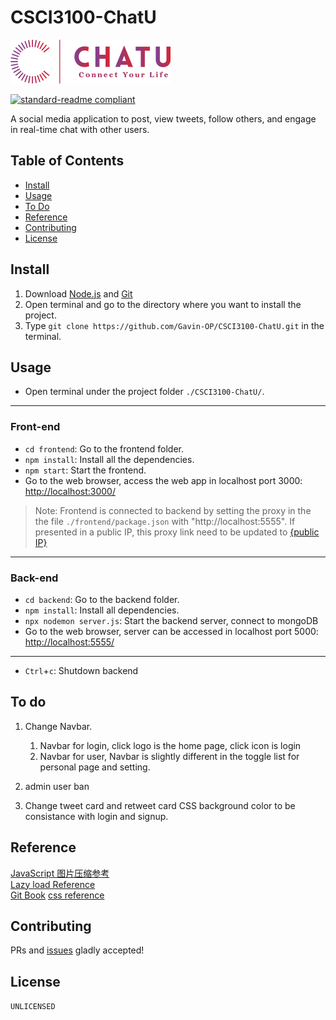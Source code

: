 # CSCI3100-ChatU

<img src="frontend\public\logo_colorful.png" alt="ChatU" style="zoom:25%;" />

[![standard-readme compliant](https://img.shields.io/badge/readme%20style-standard-brightgreen.svg?style=flat-square)](https://github.com/RichardLitt/standard-readme)

A social media application to post, view tweets, follow others, and engage in real-time chat with other users.

## Table of Contents

- [Install](https://github.com/Gavin-OP/CSCI3100-ChatU/blob/main/README.md#install)  
- [Usage](https://github.com/Gavin-OP/CSCI3100-ChatU/blob/main/README.md#usage)
- [To Do](https://github.com/Gavin-OP/CSCI3100-ChatU/blob/main/README.md#to-do)  
- [Reference](https://github.com/Gavin-OP/CSCI3100-ChatU/blob/main/README.md#reference)  
- [Contributing](https://github.com/Gavin-OP/CSCI3100-ChatU/blob/main/README.md#contributing)  
- [License](https://github.com/Gavin-OP/CSCI3100-ChatU/blob/main/README.md#license)  

## Install

1. Download [Node.js](https://nodejs.org/en/download) and [Git](https://git-scm.com/downloads)
2. Open terminal and go to the directory where you want to install the project.
3. Type `git clone https://github.com/Gavin-OP/CSCI3100-ChatU.git` in the terminal.

## Usage

- Open terminal under the project folder `./CSCI3100-ChatU/`.

---

### Front-end

- `cd frontend`: Go to the frontend folder.  
- `npm install`: Install all the dependencies.
- `npm start`: Start the frontend.
- Go to the web browser, access the web app in localhost port 3000: [http://localhost:3000/](http://localhost:3000/)  

> Note: Frontend is connected to backend by setting the proxy in the the file `./frontend/package.json` with "http://localhost:5555". If presented in a public IP, this proxy link need to be updated to [{public IP}]()

---

### Back-end

- `cd backend`: Go to the backend folder.
- `npm install`: Install all dependencies.
- `npx nodemon server.js`: Start the backend server, connect to mongoDB
- Go to the web browser, server can be accessed in localhost port 5000: [http://localhost:5555/](http://localhost:5555/)

---

- `Ctrl`+`c`: Shutdown backend  

## To do

1. Change Navbar.
   1. Navbar for login, click logo is the home page, click icon is login
   2. Navbar for user, Navbar is slightly different in the toggle list for personal page and setting.

1. admin user ban
2. Change tweet card and retweet card CSS background color to be consistance with login and signup.

## Reference

[JavaScript 图片压缩参考](https://github.com/wuwhs/js-image-compressor/blob/master/README-CN.md)  
[Lazy load Reference](https://developer.mozilla.org/en-US/docs/Web/Performance/Lazy_loading)  
[Git Book](https://git-scm.com/book/en/v2)
[css reference](https://css-tricks.com/lets-look-50-interesting-css-properties-values/#all)

## Contributing

PRs and [issues](https://github.com/Gavin-OP/CSCI3100-ChatU/issues) gladly accepted!

## License

`UNLICENSED`
